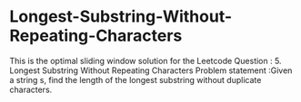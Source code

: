# Longest-Substring-Without-Repeating-Characters
This is the optimal sliding window solution for the Leetcode Question : 5. Longest Substring Without Repeating Characters  Problem statement :Given a string s, find the length of the longest substring without duplicate characters.   
